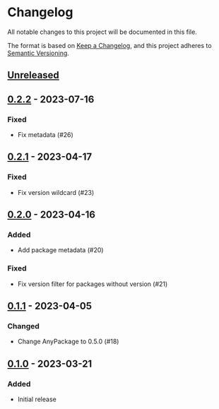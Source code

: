 # Changelog

All notable changes to this project will be documented in this file.

The format is based on [Keep a Changelog](https://keepachangelog.com/en/1.0.0/),
and this project adheres to [Semantic Versioning](https://semver.org/spec/v2.0.0.html).

## [Unreleased]

## [0.2.2] - 2023-07-16

### Fixed

- Fix metadata (#26)

## [0.2.1] - 2023-04-17

### Fixed

- Fix version wildcard (#23)

## [0.2.0] - 2023-04-16

### Added

- Add package metadata (#20)

### Fixed

- Fix version filter for packages without version (#21)

## [0.1.1] - 2023-04-05

### Changed

- Change AnyPackage to 0.5.0 (#18)

## [0.1.0] - 2023-03-21

### Added

- Initial release

[Unreleased]: https://github.com/anypackage/programs/compare/v0.2.2...HEAD
[0.2.2]: https://github.com/anypackage/programs/releases/tag/v0.2.2
[0.2.1]: https://github.com/anypackage/programs/releases/tag/v0.2.1
[0.2.0]: https://github.com/anypackage/programs/releases/tag/v0.2.0
[0.1.1]: https://github.com/anypackage/programs/releases/tag/v0.1.1
[0.1.0]: https://github.com/anypackage/programs/releases/tag/v0.1.0
